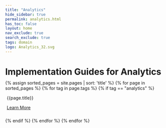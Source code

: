 ```yaml
---
title: "Analytics"
hide_sidebar: true
permalink: analytics.html
has_toc: false
layout: home
nav_exclude: true
search_exclude: true
tags: domain
logo: Analytics_32.svg
---
```

<div class="container">
<h1 style="margin-bottom: 2%" style="color:#6f6b6b">Implementation Guides for Analytics</h1>
    <div class="row">
        {% assign sorted_pages = site.pages | sort: 'title' %}
        {% for page in sorted_pages %}
        {% for tag in page.tags %}
        {% if tag == "analytics" %}
        <div class="col-md-3 card text-center" style="margin:5px">
                 <div class="card-body">
                     <p class="card-title">{{page.title}}</p>
                 </div>
                 <div style="padding-bottom:20px">
                    <a href="{{ page.url | absolute_url }}" class="btn btn-secondary">Learn More</a>
                 </div>
         </div>
         {% endif %}
         {% endfor %}
         {% endfor %}
    </div>
</div>